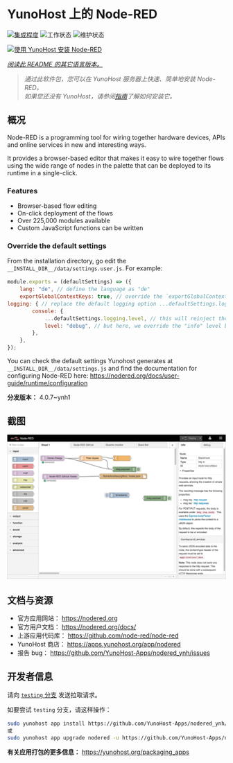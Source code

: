 <!--
注意：此 README 由 <https://github.com/YunoHost/apps/tree/master/tools/readme_generator> 自动生成
请勿手动编辑。
-->

# YunoHost 上的 Node-RED

[![集成程度](https://apps.yunohost.org/badge/integration/nodered)](https://ci-apps.yunohost.org/ci/apps/nodered/)
![工作状态](https://apps.yunohost.org/badge/state/nodered)
![维护状态](https://apps.yunohost.org/badge/maintained/nodered)

[![使用 YunoHost 安装 Node-RED](https://install-app.yunohost.org/install-with-yunohost.svg)](https://install-app.yunohost.org/?app=nodered)

*[阅读此 README 的其它语言版本。](./ALL_README.md)*

> *通过此软件包，您可以在 YunoHost 服务器上快速、简单地安装 Node-RED。*  
> *如果您还没有 YunoHost，请参阅[指南](https://yunohost.org/install)了解如何安装它。*

## 概况

Node-RED is a programming tool for wiring together hardware devices, APIs and online services in new and interesting ways.

It provides a browser-based editor that makes it easy to wire together flows using the wide range of nodes in the palette that can be deployed to its runtime in a single-click.

### Features

- Browser-based flow editing
- On-click deployment of the flows
- Over 225,000 modules available
- Custom JavaScript functions can be written

### Override the default settings

From the installation directory, go edit the `__INSTALL_DIR__/data/settings.user.js`. For example:

```js
module.exports = (defaultSettings) => ({
    lang: "de", // define the language as "de"
    exportGlobalContextKeys: true, // override the `exportGlobalContextKeys` value
logging: { // replace the default logging option ...defaultSettings.logging, // this will reinject the default settings in logging
        console: {
            ...defaultSettings.logging.level, // this will reinject the default settings in logging.console
            level: "debug", // but here, we override the "info" level by "debug"
        },
    },
});
```

You can check the default settings Yunohost generates at `__INSTALL_DIR__/data/settings.js` and find the documentation for configuring Node-RED here: <https://nodered.org/docs/user-guide/runtime/configuration>


**分发版本：** 4.0.7~ynh1

## 截图

![Node-RED 的截图](./doc/screenshots/screenshot.jpg)

## 文档与资源

- 官方应用网站： <https://nodered.org>
- 官方用户文档： <https://nodered.org/docs/>
- 上游应用代码库： <https://github.com/node-red/node-red>
- YunoHost 商店： <https://apps.yunohost.org/app/nodered>
- 报告 bug： <https://github.com/YunoHost-Apps/nodered_ynh/issues>

## 开发者信息

请向 [`testing` 分支](https://github.com/YunoHost-Apps/nodered_ynh/tree/testing) 发送拉取请求。

如要尝试 `testing` 分支，请这样操作：

```bash
sudo yunohost app install https://github.com/YunoHost-Apps/nodered_ynh/tree/testing --debug
或
sudo yunohost app upgrade nodered -u https://github.com/YunoHost-Apps/nodered_ynh/tree/testing --debug
```

**有关应用打包的更多信息：** <https://yunohost.org/packaging_apps>
